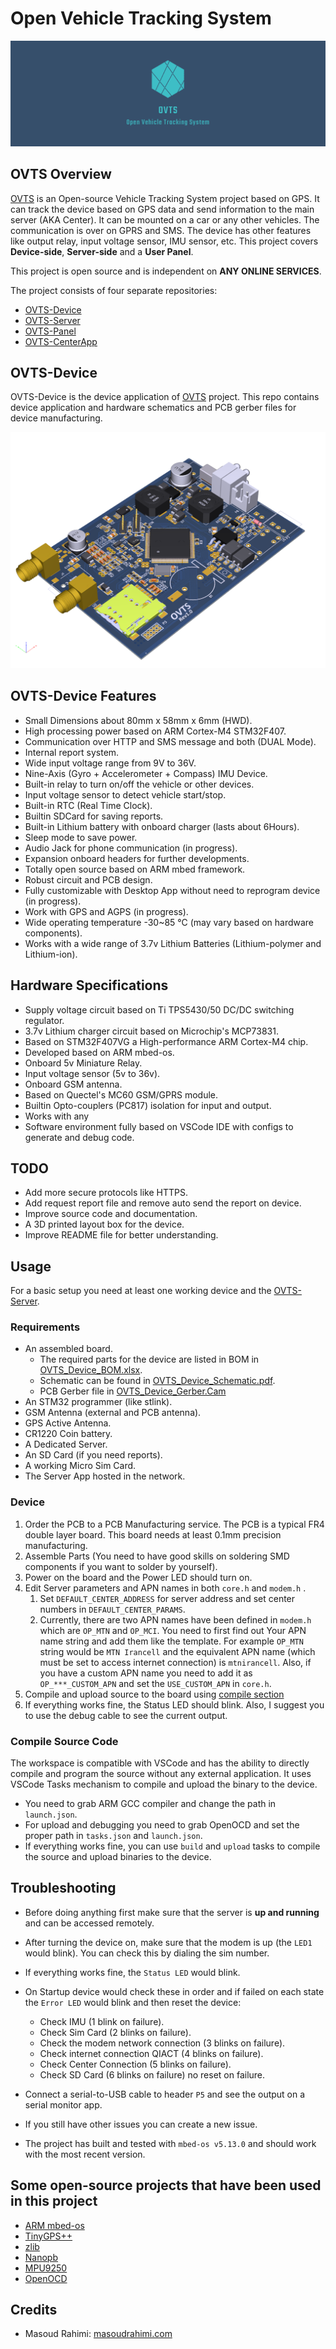 # Open Vehicle Tracking System

![OVTS](./images/banner.png)

## OVTS Overview

[OVTS](https://github.com/Open-VTS) is an Open-source Vehicle Tracking System project based on GPS. It can track the device based on GPS data and send information to the main server (AKA Center). It can be mounted on a car or any other vehicles. The communication is over on GPRS and SMS. The device has other features like output relay, input voltage sensor, IMU sensor, etc. This project covers **Device-side**, **Server-side** and a **User Panel**.

This project is open source and is independent on **ANY ONLINE SERVICES**.

The project consists of four separate repositories:

* [OVTS-Device](https://github.com/Open-VTS/OVTS-Device)
* [OVTS-Server](https://github.com/Open-VTS/OVTS-Server)
* [OVTS-Panel](https://github.com/Open-VTS/OVTS-Panel)
* [OVTS-CenterApp](https://github.com/Open-VTS/OVTS-CenterApp)

## OVTS-Device

OVTS-Device is the device application of [OVTS](https://github.com/Open-VTS) project. This repo contains device application and hardware schematics and PCB gerber files for device manufacturing.

![OVTS Device](./screenshots/board-3d.png)

## OVTS-Device Features

* Small Dimensions about 80mm x 58mm x 6mm (HWD).
* High processing power based on ARM Cortex-M4 STM32F407.
* Communication over HTTP and SMS message and both (DUAL Mode).
* Internal report system.
* Wide input voltage range from 9V to 36V.
* Nine-Axis (Gyro + Accelerometer + Compass) IMU Device.
* Built-in relay to turn on/off the vehicle or other devices.
* Input voltage sensor to detect vehicle start/stop.
* Built-in RTC (Real Time Clock).
* Builtin SDCard for saving reports.
* Built-in Lithium battery with onboard charger (lasts about 6Hours).
* Sleep mode to save power.
* Audio Jack for phone communication (in progress).
* Expansion onboard headers for further developments.
* Totally open source based on ARM mbed framework.
* Robust circuit and PCB design.
* Fully customizable with Desktop App without need to reprogram device (in progress).
* Work with GPS and AGPS (in progress).
* Wide operating temperature -30~85 °C (may vary based on hardware components).
* Works with a wide range of 3.7v Lithium Batteries (Lithium-polymer and Lithium-ion).

## Hardware Specifications

* Supply voltage circuit based on Ti TPS5430/50 DC/DC switching regulator.
* 3.7v Lithium charger circuit based on Microchip's MCP73831.
* Based on STM32F407VG a High-performance ARM Cortex-M4 chip.
* Developed based on ARM mbed-os.
* Onboard 5v Miniature Relay.
* Input voltage sensor (5v to 36v).
* Onboard GSM antenna.
* Based on Quectel's MC60 GSM/GPRS module.
* Builtin Opto-couplers (PC817) isolation for input and output.
* Works with any
* Software environment fully based on VSCode IDE with configs to generate and debug code.

## TODO

* Add more secure protocols like HTTPS.
* Add request report file and remove auto send the report on device.
* Improve source code and documentation.
* A 3D printed layout box for the device.
* Improve README file for better understanding.

## Usage

For a basic setup you need at least one working device and the [OVTS-Server](https://github.com/Open-VTS/OVTS-Server).

### Requirements

* An assembled board.
  * The required parts for the device are listed in BOM in [OVTS_Device_BOM.xlsx](./manufacturing/OVTS_Device_BOM.xlsx).
  * Schematic can be found in [OVTS_Device_Schematic.pdf](./manufacturing/OVTS_Device_Schematic.pdf).
  * PCB Gerber file in [OVTS_Device_Gerber.Cam](./manufacturing/OVTS_Device_Gerber.Cam)
* An STM32 programmer (like stlink).
* GSM Antenna (external and PCB antenna).
* GPS Active Antenna.
* CR1220 Coin battery.
* A Dedicated Server.
* An SD Card (if you need reports).
* A working Micro Sim Card.
* The Server App hosted in the network.

### Device

1. Order the PCB to a PCB Manufacturing service. The PCB is a typical FR4 double layer board. This board needs at least 0.1mm precision manufacturing.
2. Assemble Parts (You need to have good skills on soldering SMD components if you want to solder by yourself).
3. Power on the board and the Power LED should turn on.
4. Edit Server parameters and APN names in both `core.h` and `modem.h` .
   1. Set `DEFAULT_CENTER_ADDRESS` for server address and set center numbers in `DEFAULT_CENTER_PARAMS`.
   2. Currently, there are two APN names have been defined in `modem.h` which are `OP_MTN` and `OP_MCI`. You need to first find out Your APN name string and add them like the template. For example `OP_MTN` string would be `MTN Irancell` and the equivalent APN name (which must be set to access internet connection) is `mtnirancell`. Also, if you have a custom APN name you need to add it as `OP_***_CUSTOM_APN` and set the `USE_CUSTOM_APN` in `core.h`.
5. Compile and upload source to the board using [compile section](#Compile-Source-Code)
6. If everything works fine, the Status LED should blink. Also, I suggest you to use the debug cable to see the current output.

### Compile Source Code

The workspace is compatible with VSCode and has the ability to directly compile and program the source without any external application. It uses VSCode Tasks mechanism to compile and upload the binary to the device.

* You need to grab ARM GCC compiler and change the path in `launch.json`.
* For upload and debugging you need to grab OpenOCD and set the proper path in `tasks.json` and `launch.json`.
* If everything works fine, you can use `build` and `upload` tasks to compile the source and upload binaries to the device.

## Troubleshooting

* Before doing anything first make sure that the server is **up and running** and can be accessed remotely.
* After turning the device on, make sure that the modem is up (the `LED1` would blink). You can check this by dialing the sim number.
* If everything works fine, the `Status LED` would blink.
* On Startup device would check these in order and if failed on each state the `Error LED` would blink and then reset the device:
  * Check IMU (1 blink on failure).
  * Check Sim Card (2 blinks on failure).
  * Check the modem network connection (3 blinks on failure).
  * Check internet connection QIACT (4 blinks on failure).
  * Check Center Connection (5 blinks on failure).
  * Check SD Card (6 blinks on failure) no reset on failure.

* Connect a serial-to-USB cable to header `P5` and see the output on a serial monitor app.
* If you still have other issues you can create a new issue.
* The project has built and tested with `mbed-os v5.13.0` and should work with the most recent version.
  
## Some open-source projects that have been used in this project

* [ARM mbed-os](https://github.com/ARMmbed/mbed-os)
* [TinyGPS++](https://github.com/mikalhart/TinyGPSPlus)
* [zlib](https://github.com/madler/zlib)
* [Nanopb](https://github.com/nanopb/nanopb)
* [MPU9250](https://github.com/FaBoPlatform/FaBo9AXIS-MPU9250-Python)
* [OpenOCD](https://github.com/ntfreak/openocd)

## Credits

* Masoud Rahimi: [masoudrahimi.com](http://masoudrahimi.com)
